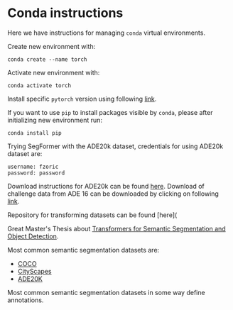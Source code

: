 # Conda instructions 


Here we have instructions for managing `conda` virtual environments. 

Create new environment with: 
```
conda create --name torch
```

Activate new environment with: 
```
conda activate torch
```

Install specific `pytorch` version using following [link](https://pytorch.org/get-started/previous-versions/).


If you want to use `pip` to install packages visible by `conda`, please after initializing new environment run: 
```
conda install pip 
```

Trying SegFormer with the ADE20k dataset, credentials for using ADE20k dataset are: 
```
username: fzoric
password: password
```


Download instructions for ADE20k can be found [here](http://groups.csail.mit.edu/vision/datasets/ADE20K/request_data/account.php). 
Download of challenge data from ADE 16 can be downloaded by clicking on following [link](http://data.csail.mit.edu/places/ADEchallenge/ADEChallengeData2016.zip). 

Repository for transforming datasets can be found [here](

Great Master's Thesis about [Transformers for Semantic Segmentation and Object Detection](https://liu.diva-portal.org/smash/get/diva2:1678704/FULLTEXT01.pdf). 

Most common semantic segmentation datasets are: 
 * [COCO](https://cocodataset.org/#home) 
 * [CityScapes](https://www.cityscapes-dataset.com/dataset-overview/) 
 * [ADE20K](https://groups.csail.mit.edu/vision/datasets/ADE20K/) 

Most common semantic segmentation datasets in some way define annotations. 



